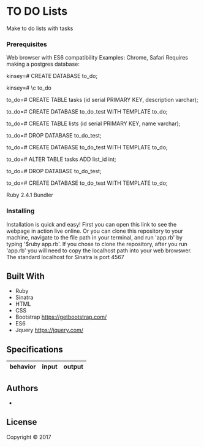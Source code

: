# TO DO Lists

Make to do lists with tasks

### Prerequisites

Web browser with ES6 compatibility
Examples: Chrome, Safari
Requires making a postgres database:

kinsey=# CREATE DATABASE to_do;

kinsey=# \c to_do

to_do=# CREATE TABLE tasks (id serial PRIMARY KEY, description varchar);

to_do=# CREATE DATABASE to_do_test WITH TEMPLATE to_do;

to_do=# CREATE TABLE lists (id serial PRIMARY KEY, name varchar);

to_do=# DROP DATABASE to_do_test;

to_do=# CREATE DATABASE to_do_test WITH TEMPLATE to_do;

to_do=# ALTER TABLE tasks ADD list_id int;

to_do=# DROP DATABASE to_do_test;

to_do=# CREATE DATABASE to_do_test WITH TEMPLATE to_do;



Ruby 2.4.1
Bundler

### Installing

Installation is quick and easy! First you can open this link <!--HEROKU LINK HERE--> to see the webpage in action live online. Or you can clone this repository to your machine, navigate to the file path in your terminal, and run 'app.rb' by typing '$ruby app.rb'. If you chose to clone the repository, after you run 'app.rb' you will need to copy the localhost path into your web browswer. The standard localhost for Sinatra is port 4567

## Built With

* Ruby
* Sinatra
* HTML
* CSS
* Bootstrap https://getbootstrap.com/
* ES6
* Jquery https://jquery.com/

## Specifications

| behavior |  input   |  output  |
|----------|:--------:|:--------:|
<!--SPECS GO HERE-->
 
## Authors

* <!--YOUR NAME HERE-->

## License

Copyright © 2017 <!--YOUR NAME HERE-->
